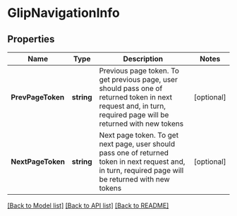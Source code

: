 # GlipNavigationInfo

## Properties
Name | Type | Description | Notes
------------ | ------------- | ------------- | -------------
**PrevPageToken** | **string** | Previous page token. To get previous page, user should pass one of returned token in next request and, in turn, required page will be returned with new tokens | [optional] 
**NextPageToken** | **string** | Next page token. To get next page, user should pass one of returned token in next request and, in turn, required page will be returned with new tokens | [optional] 

[[Back to Model list]](../README.md#documentation-for-models) [[Back to API list]](../README.md#documentation-for-api-endpoints) [[Back to README]](../README.md)


